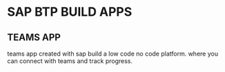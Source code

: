 # SAP BTP BUILD APPS

## TEAMS APP

teams app created with sap build a low code no code platform.
where you can connect with teams and track progress.
